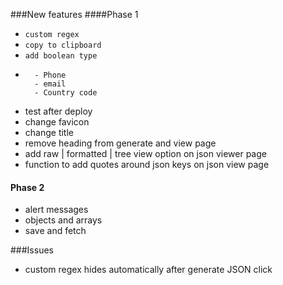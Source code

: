 ###New features
####Phase 1

- ```custom regex```
- ```copy to clipboard```
- ```add boolean type```
- ```add list of regex
	- Phone
	- email
	- Country code
  ```
- test after deploy
- change favicon
- change title
- remove heading from generate and view page
- add raw | formatted | tree view option on json viewer page
- function to add quotes around json keys on json view page


#### Phase 2
- alert messages
- objects and arrays
- save and fetch

###Issues
- custom regex hides automatically after generate JSON click
